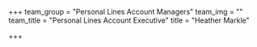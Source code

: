 +++
team_group = "Personal Lines Account Managers"
team_img = ""
team_title = "Personal Lines Account Executive"
title = "Heather Markle"

+++
